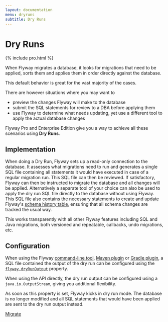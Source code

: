 ```yaml
---
layout: documentation
menu: dryruns
subtitle: Dry Runs
---
```

# Dry Runs
{% include pro.html %}

When Flyway migrates a database, it looks for migrations that need to be applied, sorts them and applies them in order
directly against the database.

This default behavior is great for the vast majority of the cases.
 
There are however situations where you may want to
- preview the changes Flyway will make to the database
- submit the SQL statements for review to a DBA before applying them
- use Flyway to determine what needs updating, yet use a different tool to apply the actual database changes

Flyway Pro and Enterprise Edition give you a way to achieve all these scenarios using **Dry Runs**.

## Implementation

When doing a Dry Run, Flyway sets up a read-only connection to the database. It assesses what migrations need to run and
generates a single SQL file containing all statements it would have executed in case of a regular migration
run. This SQL file can then be reviewed. If satisfactory, Flyway can then be instructed to migrate the database and
all changes will be applied. Alternatively a separate tool of your choice can also be used to apply the dry run SQL file
directly to the database without using Flyway. This SQL file also contains the necessary statements to create and update Flyway's
[schema history table](/v6/documentation/migrations#schema-history-table), ensuring that all schema changes are tracked the usual way.

This works transparently with all other Flyway features including SQL and Java migrations, both versioned and repeatable,
callbacks, undo migrations, etc.  

## Configuration

When using the Flyway [command-line tool](/v6/documentation/commandline), [Maven plugin](/v6/documentation/maven) or
[Gradle plugin](/v6/documentation/gradle), a SQL file contained the output of the dry run can be configured using the 
[`flyway.dryRunOutput`](/v6/documentation/commandline/migrate#dryRunOutput) property.

When using the API directly, the dry run output can be configured using a `java.io.OutputStream`, giving you additional
flexibility.

As soon as this property is set, Flyway kicks in dry run mode. The database is no longer modified and all SQL statements
that would have been applied are sent to the dry run output instead.

<p class="next-steps">
    <a class="btn btn-primary" href="/v6/documentation/command/migrate">Migrate <i class="fa fa-arrow-right"></i></a>
</p>